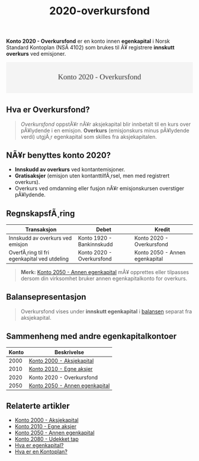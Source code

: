 ﻿---
title: "2020-overkursfond"
meta_title: "2020-overkursfond"
meta_description: '**Konto 2020 - Overkursfond** er en konto innen **egenkapital** i Norsk Standard Kontoplan (NSÂ 4102) som brukes til Ã¥ registrere **innskutt overkurs** ved emi...'
slug: 2020-overkursfond
type: blog
layout: pages/single
---

**Konto 2020 - Overkursfond** er en konto innen **egenkapital** i Norsk Standard Kontoplan (NSÂ 4102) som brukes til Ã¥ registrere **innskutt overkurs** ved emisjoner.

![Illustrasjon av konto 2020 overkursfond](2020-overkursfond-image.svg)

## Hva er Overkursfond?

> *Overkursfond* oppstÃ¥r nÃ¥r aksjekapital blir innbetalt til en kurs over pÃ¥lydende i en emisjon. **Overkurs** (emisjonskurs minus pÃ¥lydende verdi) utgjÃ¸r egenkapital som skilles fra aksjekapitalen.

## NÃ¥r benyttes konto 2020?

* **Innskudd av overkurs** ved kontantemisjoner.
* **Gratisaksjer** (emisjon uten kontanttilfÃ¸rsel, men med registrert overkurs).
* Overkurs ved omdanning eller fusjon nÃ¥r emisjonskursen overstiger pÃ¥lydende.

## RegnskapsfÃ¸ring

| Transaksjon                                    | Debet                             | Kredit                          |
|------------------------------------------------|-----------------------------------|---------------------------------|
| Innskudd av overkurs ved emisjon               | Konto 1920 - Bankinnskudd         | Konto 2020 - Overkursfond       |
| OverfÃ¸ring til fri egenkapital ved utdeling    | Konto 2020 - Overkursfond         | Konto 2050 - Annen egenkapital  |

> **Merk:** [Konto 2050 - Annen egenkapital](/blogs/kontoplan/2050-annen-egenkapital "Konto 2050 - Annen egenkapital: Annen egenkapital i Norsk Standard Kontoplan") mÃ¥ opprettes eller tilpasses dersom din virksomhet bruker annen egenkapitalkonto for overkurs.

## Balansepresentasjon

> Overkursfond vises under **innskutt egenkapital** i [balansen](/blogs/regnskap/hva-er-balanseregnskap "Hva er Balanseregnskap?") separat fra aksjekapital.

## Sammenheng med andre egenkapitalkontoer

| Konto | Beskrivelse |
|-------|-------------|
| 2000  | [Konto 2000 - Aksjekapital](/blogs/kontoplan/2000-aksjekapital "Konto 2000 - Aksjekapital: Aksjekapital i Norsk Standard Kontoplan") |
| 2010  | [Konto 2010 - Egne aksjer](/blogs/kontoplan/2010-egne-aksjer "Konto 2010 - Egne aksjer: Egne aksjer i Norsk Standard Kontoplan") |
| 2020  | Konto 2020 - Overkursfond |
| 2050  | [Konto 2050 - Annen egenkapital](/blogs/kontoplan/2050-annen-egenkapital "Konto 2050 - Annen egenkapital: Annen egenkapital i Norsk Standard Kontoplan") |

## Relaterte artikler

* [Konto 2000 - Aksjekapital](/blogs/kontoplan/2000-aksjekapital "Konto 2000 - Aksjekapital: Aksjekapital i Norsk Standard Kontoplan")
* [Konto 2010 - Egne aksjer](/blogs/kontoplan/2010-egne-aksjer "Konto 2010 - Egne aksjer: Egne aksjer i Norsk Standard Kontoplan")
* [Konto 2050 - Annen egenkapital](/blogs/kontoplan/2050-annen-egenkapital "Konto 2050 - Annen egenkapital: Annen egenkapital i Norsk Standard Kontoplan")
* [Konto 2080 - Udekket tap](/blogs/kontoplan/2080-udekket-tap "Konto 2080 - Udekket tap: Komplett Guide til Udekket tap i Norsk Kontoplan")
* [Hva er egenkapital?](/blogs/regnskap/hva-er-egenkapital "Hva er Egenkapital? Komplett Guide til Egenkapital i Regnskap")
* [Hva er en Kontoplan?](/blogs/regnskap/hva-er-kontoplan "Hva er en Kontoplan? Komplett Guide til Kontoplaner i Norsk Regnskap")
